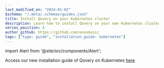 ```yaml
---
last_modified_on: "2024-01-02"
$schema: "/.meta/.schemas/guides.json"
title: Install Qovery on your Kubernetes cluster
description: Learn how to install Qovery on your own Kubernetes cluster (BYOK)
series_position: 4
author_github: https://github.com/evoxmusic
tags: ["type: guide", "installation_guide: kubernetes"]
---
```


import Alert from '@site/src/components/Alert';

<Alert type="warning">

Access our new installation guide of Qovery on Kubernetes [here][docs.getting-started.install-qovery.kubernetes]

</Alert>


[docs.getting-started.install-qovery.kubernetes]: /docs/getting-started/install-qovery/kubernetes/
